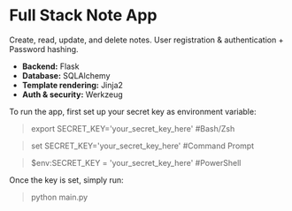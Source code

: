 # Full Stack Note App

Create, read, update, and delete notes. 
User registration & authentication + Password hashing.

- **Backend:** Flask
- **Database:** SQLAlchemy
- **Template rendering:** Jinja2 
- **Auth & security:** Werkzeug


To run the app, first set up your secret key as environment variable: 
> export SECRET_KEY='your_secret_key_here' #Bash/Zsh

> set SECRET_KEY='your_secret_key_here' #Command Prompt

> $env:SECRET_KEY = 'your_secret_key_here' #PowerShell

Once the key is set, simply run: 
> python main.py